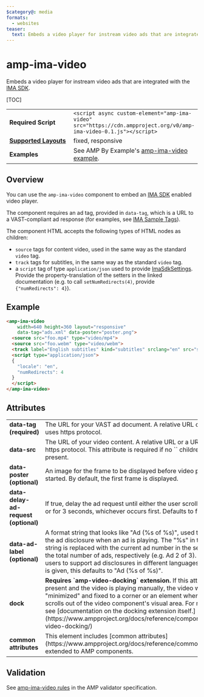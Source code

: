 ```yaml
---
$category@: media
formats:
  - websites
teaser:
  text: Embeds a video player for instream video ads that are integrated with the IMA SDK.
---
```

<!---
Copyright 2017 The AMP HTML Authors. All Rights Reserved.

Licensed under the Apache License, Version 2.0 (the "License");
you may not use this file except in compliance with the License.
You may obtain a copy of the License at

      http://www.apache.org/licenses/LICENSE-2.0

Unless required by applicable law or agreed to in writing, software
distributed under the License is distributed on an "AS-IS" BASIS,
WITHOUT WARRANTIES OR CONDITIONS OF ANY KIND, either express or implied.
See the License for the specific language governing permissions and
limitations under the License.
-->

# amp-ima-video

Embeds a video player for instream video ads that are integrated with
the
<a href="https://developers.google.com/interactive-media-ads/docs/sdks/html5/">IMA SDK</a>.

[TOC]

<table>
  <tr>
    <td width="40%"><strong>Required Script</strong></td>
    <td><code>&lt;script async custom-element="amp-ima-video" src="https://cdn.ampproject.org/v0/amp-ima-video-0.1.js">&lt;/script></code></td>
  </tr>
  <tr>
    <td class="col-fourty"><strong><a href="https://www.ampproject.org/docs/guides/responsive/control_layout.html">Supported Layouts</a></strong></td>
    <td>fixed, responsive</td>
  </tr>
  <tr>
    <td width="40%"><strong>Examples</strong></td>
    <td>See AMP By Example's <a href="https://ampbyexample.com/components/amp-ima-video/">amp-ima-video example</a>.</td></td>
  </tr>
</table>

## Overview

You can use the `amp-ima-video` component to embed an [IMA SDK](https://developers.google.com/interactive-media-ads/docs/sdks/html5/) enabled video player.

The component requires an ad tag, provided in `data-tag`, which is a URL to a
VAST-compliant ad response (for examples, see
[IMA Sample Tags](https://developers.google.com/interactive-media-ads/docs/sdks/html5/tags)).

The component HTML accepts the following types of HTML nodes as children:
* `source` tags for content video, used in the same way as the standard `video` tag.
* `track` tags for subtitles, in the same way as the standard `video` tag.
* a `script` tag of type `application/json` used to provide [ImaSdkSettings](https://developers.google.com/interactive-media-ads/docs/sdks/html5/v3/apis#ima.ImaSdkSettings). Provide the property-translation of the setters in the linked documentation (e.g. to call `setNumRedirects(4)`, provide `{"numRedirects": 4}`).

## Example

```html
<amp-ima-video
    width=640 height=360 layout="responsive"
    data-tag="ads.xml" data-poster="poster.png">
  <source src="foo.mp4" type="video/mp4">
  <source src="foo.webm" type="video/webm">
  <track label="English subtitles" kind="subtitles" srclang="en" src="subtitles.vtt">
  <script type="application/json">
  {
    "locale": "en",
    "numRedirects": 4
  }
  </script>
</amp-ima-video>
```

## Attributes

<table>
  <tr>
    <td width="40%"><strong>data-tag (required)</strong></td>
    <td>The URL for your VAST ad document. A relative URL or a URL that uses https protocol.</td>
  </tr>
  <tr>
    <td width="40%"><strong>data-src</strong></td>
    <td>The URL of your video content. A relative URL or a URL that uses https protocol. This attribute is required if no `<source>` children are present.</td>
  </tr>
  <tr>
    <td width="40%"><strong>data-poster (optional)</strong></td>
    <td>An image for the frame to be displayed before video playback has started. By
    default, the first frame is displayed.</td>
  </tr>
  <tr>
    <td width="40%"><strong>data-delay-ad-request (optional)</strong></td>
    <td>If true, delay the ad request until either the user scrolls the page, or for 3 seconds, whichever occurs first. Defaults to false.</td>
  </tr>
  <tr>
    <td width="40%"><strong>data-ad-label (optional)</strong></td>
    <td>A format string that looks like "Ad (%s of %s)", used to generate the ad disclosure when an ad is playing. The "%s" in the format string is replaced with the current ad number in the sequence and the total number of ads, respectively (e.g. Ad 2 of 3).  This allows users to support ad disclosures in different languages. If no value is given, this defaults to "Ad (%s of %s)".</td>
  </tr>
  <tr>
    <td width="40%"><strong>dock</strong></td>
    <td><strong>Requires `amp-video-docking` extension.</strong> If this attribute is present and the video is playing manually, the video will be "minimized" and fixed to a corner or an element when the user scrolls out of the video component's visual area.
    For more details, see [documentation on the docking extension itself.](https://www.ampproject.org/docs/reference/components/amp-video-docking/)</td>
  </tr>
  <tr>
    <td width="40%"><strong>common attributes</strong></td>
    <td>This element includes
    [common attributes](https://www.ampproject.org/docs/reference/common_attributes)
    extended to AMP components.</td>
  </tr>
</table>


## Validation

See [amp-ima-video rules](https://github.com/ampproject/amphtml/blob/master/extensions/amp-ima-video/validator-amp-ima-video.protoascii) in the AMP validator specification.
